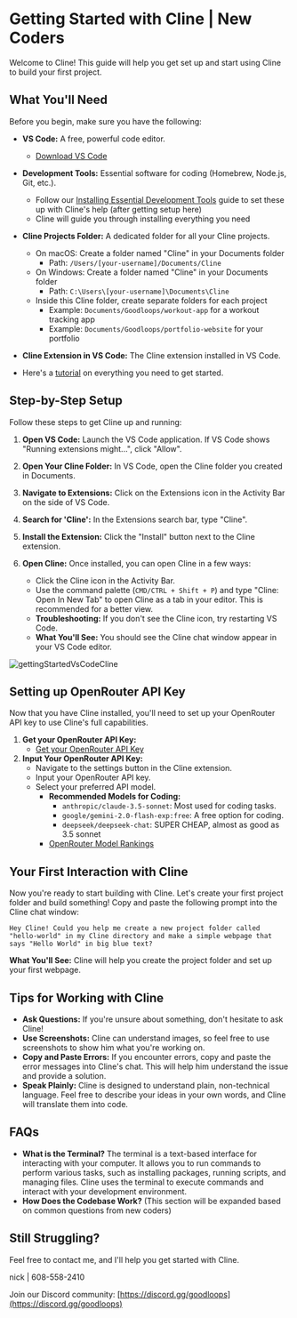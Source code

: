 # Getting Started with Cline | New Coders

Welcome to Cline! This guide will help you get set up and start using Cline to build your first project.

## What You'll Need

Before you begin, make sure you have the following:

-   **VS Code:** A free, powerful code editor.
    -   [Download VS Code](https://code.visualstudio.com/)
-   **Development Tools:** Essential software for coding (Homebrew, Node.js, Git, etc.).
    -   Follow our [Installing Essential Development Tools](installing-dev-essentials.md) guide to set these up with Cline's help (after getting setup here)
    -   Cline will guide you through installing everything you need
-   **Cline Projects Folder:** A dedicated folder for all your Cline projects.
    -   On macOS: Create a folder named "Cline" in your Documents folder
        -   Path: `/Users/[your-username]/Documents/Cline`
    -   On Windows: Create a folder named "Cline" in your Documents folder
        -   Path: `C:\Users\[your-username]\Documents\Cline`
    -   Inside this Cline folder, create separate folders for each project
        -   Example: `Documents/Goodloops/workout-app` for a workout tracking app
        -   Example: `Documents/Goodloops/portfolio-website` for your portfolio
-   **Cline Extension in VS Code:** The Cline extension installed in VS Code.

-   Here's a [tutorial](https://www.youtube.com/watch?v=N4td-fKhsOQ) on everything you need to get started.

## Step-by-Step Setup

Follow these steps to get Cline up and running:

1. **Open VS Code:** Launch the VS Code application. If VS Code shows "Running extensions might...", click "Allow".

2. **Open Your Cline Folder:** In VS Code, open the Cline folder you created in Documents.

3. **Navigate to Extensions:** Click on the Extensions icon in the Activity Bar on the side of VS Code.

4. **Search for 'Cline':** In the Extensions search bar, type "Cline".

5. **Install the Extension:** Click the "Install" button next to the Cline extension.

6. **Open Cline:** Once installed, you can open Cline in a few ways:
    - Click the Cline icon in the Activity Bar.
    - Use the command palette (`CMD/CTRL + Shift + P`) and type "Cline: Open In New Tab" to open Cline as a tab in your editor. This is recommended for a better view.
    - **Troubleshooting:** If you don't see the Cline icon, try restarting VS Code.
    - **What You'll See:** You should see the Cline chat window appear in your VS Code editor.

![gettingStartedVsCodeCline](https://github.com/user-attachments/assets/622b4bb7-859b-4c2e-b87b-c12e3eabefb8)

## Setting up OpenRouter API Key

Now that you have Cline installed, you'll need to set up your OpenRouter API key to use Cline's full capabilities.

1.  **Get your OpenRouter API Key:**
    -   [Get your OpenRouter API Key](https://openrouter.ai/)
2.  **Input Your OpenRouter API Key:**
    -   Navigate to the settings button in the Cline extension.
    -   Input your OpenRouter API key.
    -   Select your preferred API model.
        -   **Recommended Models for Coding:**
            -   `anthropic/claude-3.5-sonnet`: Most used for coding tasks.
            -   `google/gemini-2.0-flash-exp:free`: A free option for coding.
            -   `deepseek/deepseek-chat`: SUPER CHEAP, almost as good as 3.5 sonnet
        -   [OpenRouter Model Rankings](https://openrouter.ai/rankings/programming)

## Your First Interaction with Cline

Now you're ready to start building with Cline. Let's create your first project folder and build something! Copy and paste the following prompt into the Cline chat window:

```
Hey Cline! Could you help me create a new project folder called "hello-world" in my Cline directory and make a simple webpage that says "Hello World" in big blue text?
```

**What You'll See:** Cline will help you create the project folder and set up your first webpage.

## Tips for Working with Cline

-   **Ask Questions:** If you're unsure about something, don't hesitate to ask Cline!
-   **Use Screenshots:** Cline can understand images, so feel free to use screenshots to show him what you're working on.
-   **Copy and Paste Errors:** If you encounter errors, copy and paste the error messages into Cline's chat. This will help him understand the issue and provide a solution.
-   **Speak Plainly:** Cline is designed to understand plain, non-technical language. Feel free to describe your ideas in your own words, and Cline will translate them into code.

## FAQs

-   **What is the Terminal?** The terminal is a text-based interface for interacting with your computer. It allows you to run commands to perform various tasks, such as installing packages, running scripts, and managing files. Cline uses the terminal to execute commands and interact with your development environment.
-   **How Does the Codebase Work?** (This section will be expanded based on common questions from new coders)

## Still Struggling?

Feel free to contact me, and I'll help you get started with Cline.

nick | 608-558-2410

Join our Discord community: [https://discord.gg/goodloops](https://discord.gg/goodloops)
